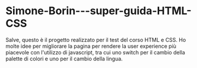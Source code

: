 # Simone-Borin---super-guida-HTML-CSS

Salve, questo è il progetto realizzato per il test del corso HTML e CSS.
Ho molte idee per migliorare la pagina per rendere la user experience più piacevole con l'utilizzo di javascript, tra cui uno switch per il cambio della palette di colori e uno per il cambio della lingua.
